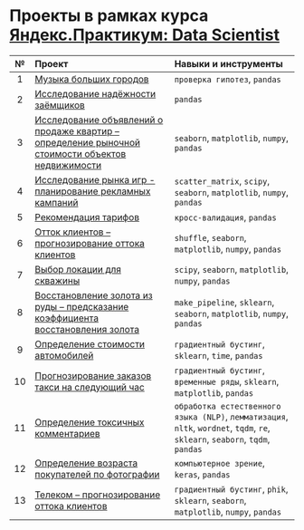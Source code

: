 # Проекты в рамках курса [Яндекс.Практикум: Data Scientist](https://praktikum.yandex.ru/data-scientist)

| №  | Проект | Навыки и инструменты |
|:-: | :------------ | :------------------- |
| 1  | [Музыка больших городов](/project_01) | `проверка гипотез`, `pandas` |
| 2  | [Исследование надёжности заёмщиков](/project_02) | `pandas` |
| 3  | [Исследование объявлений о продаже квартир – определение рыночной стоимости объектов недвижимости](/project_03) | `seaborn`, `matplotlib`, `numpy`, `pandas` |
| 4  | [Исследование рынка игр - планирование рекламных кампаний](/project_04) | `scatter_matrix`, `scipy`, `seaborn`, `matplotlib`, `numpy`, `pandas` |
| 5  | [Рекомендация тарифов](/project_05) | `кросс-валидация`, `pandas` |
| 6  | [Отток клиентов – прогнозирование оттока клиентов](/project_06) | `shuffle`, `seaborn`, `matplotlib`, `numpy`, `pandas` |
| 7  | [Выбор локации для скважины](/project_07) | `scipy`, `seaborn`, `matplotlib`, `numpy`, `pandas` |
| 8  | [Восстановление золота из руды – предсказание коэффициента восстановления золота](/project_08) | `make_pipeline`, `sklearn`, `seaborn`, `matplotlib`, `numpy`, `pandas` |
| 9  | [Определение стоимости автомобилей](/project_09) | `градиентный бустинг`, `sklearn`, `time`, `pandas` |
| 10 | [Прогнозирование заказов такси на следующий час](/project_10) | `градиентный бустинг`, `временные ряды`, `sklearn`, `matplotlib`, `pandas` |
| 11 | [Определение токсичных комментариев](/project_11) | `обработка естественного языка (NLP)`, `лемматизация`, `nltk`, `wordnet`, `tqdm`, `re`, `sklearn`, `seaborn`, `tqdm`, `pandas` |
| 12 | [Определение возраста покупателей по фотографии](/project_12) | `компьютерное зрение`, `keras`, `pandas` |
| 13 | [Телеком – прогнозирование оттока клиентов](/project_13) | `градиентный бустинг`, `phik`, `sklearn`, `seaborn`, `matplotlib`, `numpy`, `pandas` |
